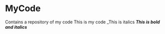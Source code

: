# MyCode
Contains a repository of my code
This is my code
_This is italics
**_This is bold and italics_**
